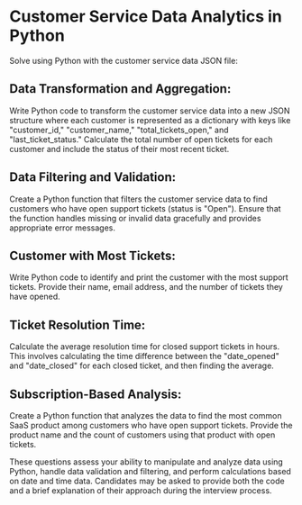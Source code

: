 # Customer Service Data Analytics in Python

Solve using Python with the customer service data JSON file:

## Data Transformation and Aggregation:

Write Python code to transform the customer service data into a new JSON structure where each customer is represented as a dictionary with keys like "customer_id," "customer_name," "total_tickets_open," and "last_ticket_status." Calculate the total number of open tickets for each customer and include the status of their most recent ticket.

 ## Data Filtering and Validation:

Create a Python function that filters the customer service data to find customers who have open support tickets (status is "Open"). Ensure that the function handles missing or invalid data gracefully and provides appropriate error messages.

## Customer with Most Tickets:

Write Python code to identify and print the customer with the most support tickets. Provide their name, email address, and the number of tickets they have opened.

## Ticket Resolution Time:

Calculate the average resolution time for closed support tickets in hours. This involves calculating the time difference between the "date_opened" and "date_closed" for each closed ticket, and then finding the average.

## Subscription-Based Analysis:

Create a Python function that analyzes the data to find the most common SaaS product among customers who have open support tickets. Provide the product name and the count of customers using that product with open tickets.

These questions assess your ability to manipulate and analyze data using Python, handle data validation and filtering, and perform calculations based on date and time data. Candidates may be asked to provide both the code and a brief explanation of their approach during the interview process.
